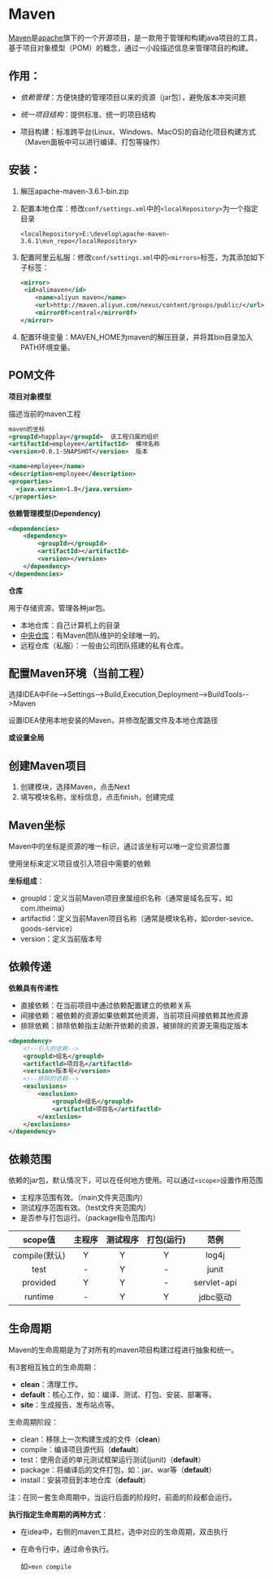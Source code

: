 

# Maven

[Maven](http://maven.apach.org)是[apache](https://www.apache.org/index.html#projects-list)旗下的一个开源项目，是一款用于管理和构建java项目的工具，基于项目对象模型（POM）的概念，通过一小段描述信息来管理项目的构建。

## 作用：

- *依赖管理*：方便快捷的管理项目以来的资源（jar包），避免版本冲突问题

- *统一项目结构*：提供标准、统一的项目结构
- 项目构建：标准跨平台(Linux、Windows、MacOS)的自动化项目构建方式（Maven面板中可以进行编译、打包等操作）

## 安装：

1. 解压apache-maven-3.6.1-bin.zip

2. 配置本地仓库：修改`conf/settings.xml`中的`<localRepository>`为一个指定目录

   `<localRepository>E:\develop\apache-maven-3.6.1\mvn_repo</localRepository>`

3. 配置阿里云私服：修改`conf/settings.xml`中的`<mirrors>`标签，为其添加如下子标签：

   ```xml
   <mirror>
   	<id>alimaven</id>
       <name>aliyun maven</name>
       <url>http://maven.aliyun.com/nexus/content/groups/public/</url>
       <mirrorOf>central</mirrorOf>
   </mirror>
   ```

   

4. 配置环境变量：MAVEN_HOME为maven的解压目录，并将其bin目录加入PATH环境变量。

## POM文件

**项目对象模型**

描述当前的maven工程

```xml
maven的坐标
<groupId>happlay</groupId>  该工程归属的组织
<artifactId>employee</artifactId>  模块名称
<version>0.0.1-SNAPSHOT</version>  版本

<name>employee</name>
<description>employee</description>
<properties>
  <java.version>1.8</java.version>
</properties>
```

**依赖管理模型(Dependency)**

```xml
<dependencies>
    <dependency>
    	<groupId></groupId>
        <artifactId></artifactId>
        <version></version>
    </dependency>
</dependencies>
```

**仓库**

用于存储资源，管理各种jar包。

- 本地仓库：自己计算机上的目录
- [中央仓库](https://repo1.maven.org/maven2)：有Maven团队维护的全球唯一的。
- 远程仓库（私服）：一般由公司团队搭建的私有仓库。

## 配置Maven环境（当前工程）

选择IDEA中File-->Settings-->Build,Execution,Deployment-->BuildTools-->Maven

设置IDEA使用本地安装的Maven，并修改配置文件及本地仓库路径

**或设置全局**

## 创建Maven项目

1. 创建模块，选择Maven，点击Next
2. 填写模块名称，坐标信息，点击finish，创建完成

## Maven坐标

Maven中的坐标是资源的唯一标识，通过该坐标可以唯一定位资源位置

使用坐标来定义项目或引入项目中需要的依赖

**坐标组成**：

- groupld：定义当前Maven项目隶属组织名称（通常是域名反写，如com.itheima）
- artifactld：定义当前Maven项目名称（通常是模块名称，如order-sevice、goods-service）
- version：定义当前版本号

## 依赖传递

**依赖具有传递性**

- 直接依赖：在当前项目中通过依赖配置建立的依赖关系
- 间接依赖：被依赖的资源如果依赖其他资源，当前项目间接依赖其他资源
- 排除依赖：排除依赖指主动断开依赖的资源，被排除的资源无需指定版本

```xml
<dependency>
    <!--引入的依赖-->
	<groupld>组名</groupld>
    <artifactld>项目名</artifactld>
    <version>版本号</version>
    <!--排除的依赖-->
    <exclusions>
    	<exclusion>
        	<groupld>组名</groupld>
            <artifactld>项目名</artifactld>
        </exclusion>
    </exclusions>
</dependency>
```

## 依赖范围

依赖的jar包，默认情况下，可以在任何地方使用。可以通过`<scope>`设置作用范围

- 主程序范围有效。（main文件夹范围内）
- 测试程序范围有效。（test文件夹范围内）
- 是否参与打包运行。（package指令范围内）

|    scope值    | 主程序 | 测试程序 | 打包(运行) |    范例     |
| :-----------: | :----: | :------: | :--------: | :---------: |
| compile(默认) |   Y    |    Y     |     Y      |    log4j    |
|     test      |   -    |    Y     |     -      |    junit    |
|   provided    |   Y    |    Y     |     -      | servlet-api |
|    runtime    |   -    |    Y     |     Y      |  jdbc驱动   |

## 生命周期

Maven的生命周期是为了对所有的maven项目构建过程进行抽象和统一。

有3套相互独立的生命周期：

- **clean**：清理工作。
- **default**：核心工作，如：编译、测试、打包、安装、部署等。
- **site**：生成报告、发布站点等。

生命周期阶段：

- clean：移除上一次构建生成的文件（**clean**）
- compile：编译项目源代码（**default**）
- test：使用合适的单元测试框架运行测试(junit)（**default**）
- package：将编译后的文件打包，如：jar、war等（**default**）
- install：安装项目到本地仓库（**default**）

注：在同一套生命周期中，当运行后面的阶段时，前面的阶段都会运行。

**执行指定生命周期的两种方式**：

- 在idea中，右侧的maven工具栏，选中对应的生命周期，双击执行

- 在命令行中，通过命令执行。

  如`>mvn compile`

  